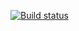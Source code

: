 
[![Build status](https://ci.appveyor.com/api/projects/status/ma4keyjmuchasd80?svg=true)](https://ci.appveyor.com/project/AlenaKarpolenko/testing)
